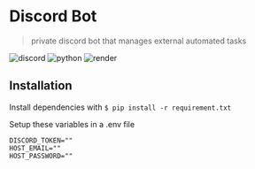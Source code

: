 # Discord Bot

> private discord bot that manages external automated tasks

<img alt="discord" src="https://img.shields.io/badge/discord-5865F2?style=for-the-badge&logo=discord&logoColor=fff"/> <img alt="python" src="https://img.shields.io/badge/python-3776AB?style=for-the-badge&logo=python&logoColor=fff"/> <img alt="render" src="https://img.shields.io/badge/render-000000?style=for-the-badge&logo=render&logoColor=fff"/> 

## Installation

Install dependencies with 
`$ pip install -r requirement.txt`

Setup these variables in a .env file
```
DISCORD_TOKEN=""
HOST_EMAIL=""
HOST_PASSWORD=""
```